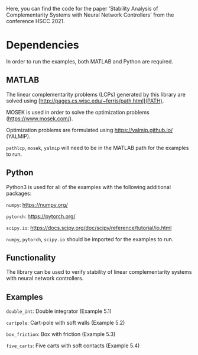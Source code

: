 Here, you can find the code for the paper 'Stability Analysis of Complementarity Systems with Neural Network Controllers' from the conference HSCC 2021.

# Dependencies

In order to run the examples, both MATLAB and Python are required.

## MATLAB
The linear complementarity problems (LCPs) generated by this library are solved using [http://pages.cs.wisc.edu/~ferris/path.html](PATH). 

MOSEK is used in order to solve the optimization problems (https://www.mosek.com/).

Optimization problems are formulated using https://yalmip.github.io/ (YALMIP).

`pathlcp`, `mosek`, `yalmip` will need to be in the MATLAB path for the examples to run.

## Python

Python3 is used for all of the examples with the following additional packages:

`numpy`: https://numpy.org/

`pytorch`: https://pytorch.org/

`scipy.io`: https://docs.scipy.org/doc/scipy/reference/tutorial/io.html

`numpy`, `pytorch`, `scipy.io` should be imported for the examples to run.

## Functionality

The library can be used to verify stability of linear complementarity systems with neural network controllers.

## Examples

`double_int`: Double integrator (Example 5.1)

`cartpole`: Cart-pole with soft walls (Example 5.2)

`box_friction`: Box with friction (Example 5.3)

`five_carts`: Five carts with soft contacts (Example 5.4)
